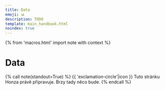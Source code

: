 ```yaml
---
title: Data
emoji: 📊
description: TODO
template: main_handbook.html
noindex: true
---
```


{% from 'macros.html' import note with context %}

# Data

{% call note(standout=True) %}
  {{ 'exclamation-circle'|icon }} Tuto stránku Honza právě připravuje. Brzy tady něco bude.
{% endcall %}


<!-- {#

https://www.jetbrains.com/lp/python-developers-survey-2020/

Statistiky zaměstnaných správců a programátorů
http://kurzy.vsb.cz/zamstat.php

- https://www.czso.cz/csu/czso/cri/lidske-zdroje-v-informacnich-technologiich-2020
- smitio ankety
- engeto anketa
- data o pracovních nabídkách
- https://robime.it/anketa-co-chcu-itckari/
- Nofluffjobs ma nějakou analýzu na ženy
- Datová snídaně LMC - https://magazin.lmc.eu/datova-snidane-lide-se-boji-menit-praci-firmy-ale-stale-chteji-nabirat - data z trhu práce  - užitečné info pro Tebe
- mrknout na anketu robime.it https://robime.it/tag/anketa2021/
- https://nofluffjobs.com/cz/insights/
- https://pretlak.com/mag/pretlak-trhu-2022-marketeri-vladnu-trhom-developerov-je-ako-safranu
- Czechitas výsledky analýz z jobs dat?
- https://www.czechitas.cz/microsites/it-jobs-scraping
- https://www.czechitas.cz/blog/dvere-do-it-maji-juniori-otevrene-zajem-o-it-je-podle-firem-dulezitejsi-nez-diplom
- https://www.seznamzpravy.cz/clanek/ekonomika-firmy-cesi-se-predelavaji-na-ajtaky-vydelavaji-i-nasobky-toho-co-driv-216944
- https://medium.com/@lenka.stawarczyk/pro%C4%8D-si-%C5%BEeny-p%C5%99i-hled%C3%A1n%C3%AD-pr%C3%A1ce-nev%C4%9B%C5%99%C3%AD-a-nejsou-sp%C3%AD%C5%A1-jen-vyb%C3%ADrav%C3%A9-a50c936fb805
- Czechitas + Behavio PDF
- https://www.czechitas.cz/blog/pruzkum-behavio-czechitas-je-jednou-z-nejoblibenejsich-organizaci-v-it-vzdelavani


DATOVÁ ANALÝZA INZERÁTŮ, KTERÉ PROTEČOU PŘES JUNIOR GURU

agregovaná data, mohla by to být zajímavá data jak pro firmy, tak pro juniory... na co se zaměřit, jazyky, kde je nejvíc jaké práce, breakdown čísel - u skillů nebo povolání by se mohlo zobrazovat kolik procent trhu to je, jak moc je to chtěný, kde, jaké platy...

zajimave pro firmy co delaji kurzy, bootcampy, atd., dalo by se jim tato data prodat - greenfox, engeto, ...

Given  their  relatively  high  frequency,  large  volume    of    observations,    and    real-time    nature,  online  job  ads  are  a  useful  source  for tracking employment demand over time and for detecting changes in demand earlier than  using  traditional  methods.

https://cew.georgetown.edu/wp-content/uploads/2014/11/OCLM.Tech_.Web_.pdf


#} -->
